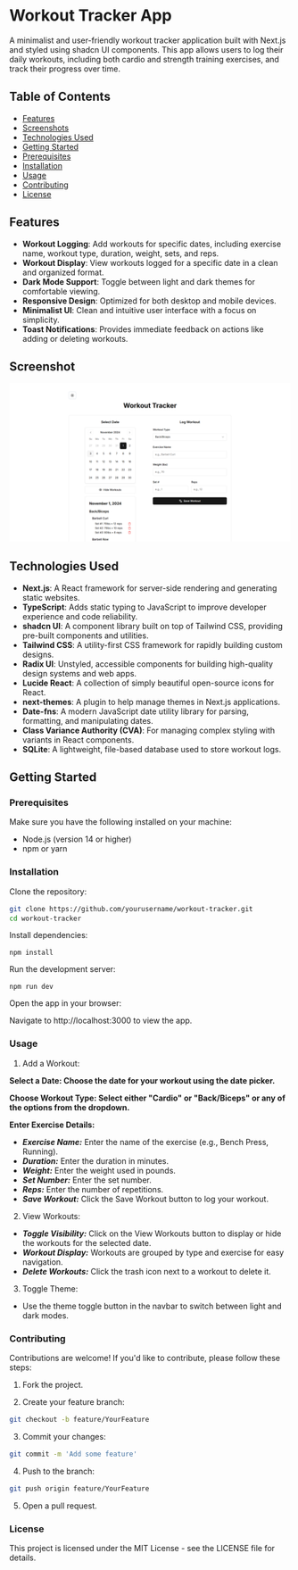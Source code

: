 # Workout Tracker App

A minimalist and user-friendly workout tracker application built with Next.js and styled using shadcn UI components. This app allows users to log their daily workouts, including both cardio and strength training exercises, and track their progress over time.

## Table of Contents

- [Features](#features)
- [Screenshots](#screenshots)
- [Technologies Used](#technologies-used)
- [Getting Started](#getting-started)
- [Prerequisites](#prerequisites)
- [Installation](#installation)
- [Usage](#usage)
- [Contributing](#contributing)
- [License](#license)

## Features

- **Workout Logging**: Add workouts for specific dates, including exercise name, workout type, duration, weight, sets, and reps.
- **Workout Display**: View workouts logged for a specific date in a clean and organized format.
- **Dark Mode Support**: Toggle between light and dark themes for comfortable viewing.
- **Responsive Design**: Optimized for both desktop and mobile devices.
- **Minimalist UI**: Clean and intuitive user interface with a focus on simplicity.
- **Toast Notifications**: Provides immediate feedback on actions like adding or deleting workouts.

## Screenshot

![Light Mode](./assets/Workout_Logs.png)

## Technologies Used

- **Next.js**: A React framework for server-side rendering and generating static websites.
- **TypeScript**: Adds static typing to JavaScript to improve developer experience and code reliability.
- **shadcn UI**: A component library built on top of Tailwind CSS, providing pre-built components and utilities.
- **Tailwind CSS**: A utility-first CSS framework for rapidly building custom designs.
- **Radix UI**: Unstyled, accessible components for building high-quality design systems and web apps.
- **Lucide React**: A collection of simply beautiful open-source icons for React.
- **next-themes**: A plugin to help manage themes in Next.js applications.
- **Date-fns**: A modern JavaScript date utility library for parsing, formatting, and manipulating dates.
- **Class Variance Authority (CVA)**: For managing complex styling with variants in React components.
- **SQLite**: A lightweight, file-based database used to store workout logs.

## Getting Started

### Prerequisites

Make sure you have the following installed on your machine:

- Node.js (version 14 or higher)
- npm or yarn

### Installation

Clone the repository:

```bash
git clone https://github.com/yourusername/workout-tracker.git
cd workout-tracker
```

Install dependencies:

```
npm install
```

Run the development server:

```
npm run dev
```

Open the app in your browser:

Navigate to http://localhost:3000 to view the app.

### Usage

1. Add a Workout:

**Select a Date: Choose the date for your workout using the date picker.**

**Choose Workout Type: Select either "Cardio" or "Back/Biceps" or any of the options from the dropdown.**

**Enter Exercise Details:**

- **_Exercise Name:_** Enter the name of the exercise (e.g., Bench Press, Running).
- **_Duration:_** Enter the duration in minutes.
- **_Weight:_** Enter the weight used in pounds.
- **_Set Number:_** Enter the set number.
- **_Reps:_** Enter the number of repetitions.
- **_Save Workout:_** Click the Save Workout button to log your workout.

2. View Workouts:

- **_Toggle Visibility:_** Click on the View Workouts button to display or hide the workouts for the selected date.
- **_Workout Display:_** Workouts are grouped by type and exercise for easy navigation.
- **_Delete Workouts:_** Click the trash icon next to a workout to delete it.

3. Toggle Theme:

- Use the theme toggle button in the navbar to switch between light and dark modes.

### Contributing

Contributions are welcome! If you'd like to contribute, please follow these steps:

1. Fork the project.

2. Create your feature branch:

```bash
git checkout -b feature/YourFeature
```

3. Commit your changes:

```bash
git commit -m 'Add some feature'
```

4. Push to the branch:

```bash
git push origin feature/YourFeature
```

5. Open a pull request.

### License

This project is licensed under the MIT License - see the LICENSE file for details.
